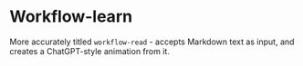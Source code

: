 # Workflow-learn
More accurately titled `workflow-read` - accepts Markdown text as input, and creates a ChatGPT-style animation from it.